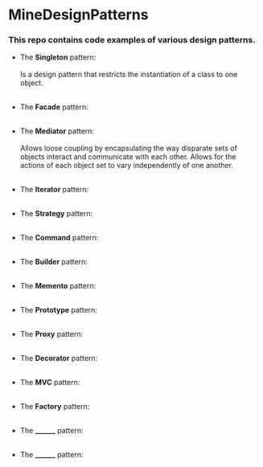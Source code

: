 # MineDesignPatterns


### This repo contains code examples of various design patterns.

* The **Singleton** pattern:  <Br  /><Br />
Is a design pattern that restricts the instantiation of a class to one object. <Br /><Br />
* The **Facade**  pattern: <Br /> <Br />
* The **Mediator** pattern:  <Br /> <Br />
Allows loose coupling by encapsulating the way disparate sets of objects interact and communicate with each other.  Allows for the actions of each object set to vary independently of one another.   <Br /><Br /> 
* The **Iterator** pattern:  <Br /> <Br />
* The **Strategy** pattern:  <Br /> <Br />
* The **Command** pattern:  <Br /> <Br />
* The **Builder** pattern:  <Br /> <Br />
* The **Memento** pattern:  <Br /> <Br />
* The **Prototype** pattern:  <Br /> <Br />
* The **Proxy** pattern:  <Br /> <Br />

* The **Decorator** pattern:  <Br /> <Br />

* The **MVC** pattern:  <Br /> <Br />
* The **Factory** pattern:  <Br /> <Br />



* The **______** pattern:  <Br /> <Br />
* The **______** pattern:  <Br /> <Br />






